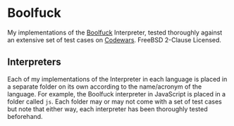 # Boolfuck

My implementations of the [Boolfuck](http://samuelhughes.com/boof/index.html) Interpreter, tested thoroughly against an extensive set of test cases on [Codewars](http://codewars.com).  FreeBSD 2-Clause Licensed.

## Interpreters

Each of my implementations of the Interpreter in each language is placed in a separate folder on its own according to the name/acronym of the language.  For example, the Boolfuck interpreter in JavaScript is placed in a folder called `js`.  Each folder may or may not come with a set of test cases but note that either way, each interpreter has been thoroughly tested beforehand.
